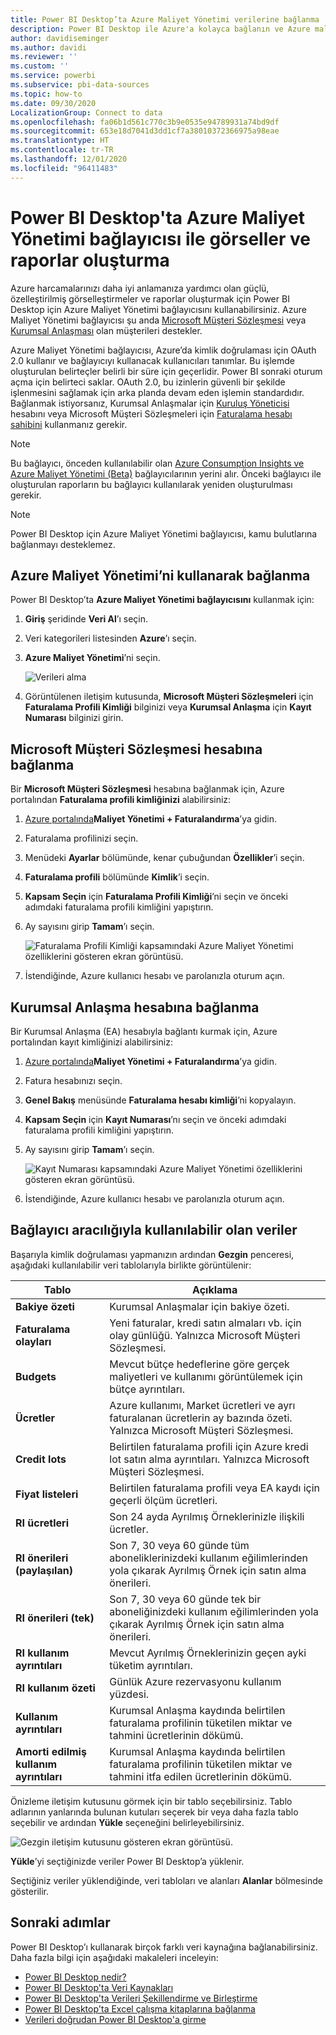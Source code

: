 ```yaml
---
title: Power BI Desktop’ta Azure Maliyet Yönetimi verilerine bağlanma
description: Power BI Desktop ile Azure'a kolayca bağlanın ve Azure maliyeti ile kullanımınız hakkında içgörüler edinin
author: davidiseminger
ms.author: davidi
ms.reviewer: ''
ms.custom: ''
ms.service: powerbi
ms.subservice: pbi-data-sources
ms.topic: how-to
ms.date: 09/30/2020
LocalizationGroup: Connect to data
ms.openlocfilehash: fa06b1d561c770c3b9e0535e94789931a74bd9df
ms.sourcegitcommit: 653e18d7041d3dd1cf7a38010372366975a98eae
ms.translationtype: HT
ms.contentlocale: tr-TR
ms.lasthandoff: 12/01/2020
ms.locfileid: "96411483"
---
```

# <a name="create-visuals-and-reports-with-the-azure-cost-management-connector-in-power-bi-desktop"></a>Power BI Desktop'ta Azure Maliyet Yönetimi bağlayıcısı ile görseller ve raporlar oluşturma

Azure harcamalarınızı daha iyi anlamanıza yardımcı olan güçlü, özelleştirilmiş görselleştirmeler ve raporlar oluşturmak için Power BI Desktop için Azure Maliyet Yönetimi bağlayıcısını kullanabilirsiniz. Azure Maliyet Yönetimi bağlayıcısı şu anda [Microsoft Müşteri Sözleşmesi](https://azure.microsoft.com/pricing/purchase-options/microsoft-customer-agreement/) veya [Kurumsal Anlaşması](https://azure.microsoft.com/pricing/enterprise-agreement/) olan müşterileri destekler.  

Azure Maliyet Yönetimi bağlayıcısı, Azure’da kimlik doğrulaması için OAuth 2.0 kullanır ve bağlayıcıyı kullanacak kullanıcıları tanımlar. Bu işlemde oluşturulan belirteçler belirli bir süre için geçerlidir. Power BI sonraki oturum açma için belirteci saklar. OAuth 2.0, bu izinlerin güvenli bir şekilde işlenmesini sağlamak için arka planda devam eden işlemin standardıdır. Bağlanmak istiyorsanız, Kurumsal Anlaşmalar için [Kuruluş Yöneticisi](/azure/billing/billing-understand-ea-roles) hesabını veya Microsoft Müşteri Sözleşmeleri için [Faturalama hesabı sahibini](/azure/billing/billing-understand-mca-roles) kullanmanız gerekir. 

> [!NOTE]
> Bu bağlayıcı, önceden kullanılabilir olan [Azure Consumption Insights ve Azure Maliyet Yönetimi (Beta)](desktop-connect-azure-consumption-insights.md) bağlayıcılarının yerini alır. Önceki bağlayıcı ile oluşturulan raporların bu bağlayıcı kullanılarak yeniden oluşturulması gerekir.

> [!NOTE]
> Power BI Desktop için Azure Maliyet Yönetimi bağlayıcısı, kamu bulutlarına bağlanmayı desteklemez. 


## <a name="connect-using-azure-cost-management"></a>Azure Maliyet Yönetimi’ni kullanarak bağlanma

Power BI Desktop’ta **Azure Maliyet Yönetimi bağlayıcısını** kullanmak için:

1.  **Giriş** şeridinde **Veri Al**’ı seçin.
2.  Veri kategorileri listesinden **Azure**’ı seçin.
3.  **Azure Maliyet Yönetimi**’ni seçin.

    ![Verileri alma](media/desktop-connect-azure-cost-management/azure-cost-management-00b.png)

4. Görüntülenen iletişim kutusunda, **Microsoft Müşteri Sözleşmeleri** için **Faturalama Profili Kimliği** bilginizi veya **Kurumsal Anlaşma** için **Kayıt Numarası** bilginizi girin. 


## <a name="connect-to-a-microsoft-customer-agreement-account"></a>Microsoft Müşteri Sözleşmesi hesabına bağlanma 

Bir **Microsoft Müşteri Sözleşmesi** hesabına bağlanmak için, Azure portalından **Faturalama profili kimliğinizi** alabilirsiniz:

1.  [Azure portalında](https://portal.azure.com/)**Maliyet Yönetimi + Faturalandırma**’ya gidin.
2.  Faturalama profilinizi seçin. 
3.  Menüdeki **Ayarlar** bölümünde, kenar çubuğundan **Özellikler**’i seçin.
4.  **Faturalama profili** bölümünde **Kimlik**’i seçin. 
5.  **Kapsam Seçin** için **Faturalama Profili Kimliği**’ni seçin ve önceki adımdaki faturalama profili kimliğini yapıştırın. 
6.  Ay sayısını girip **Tamam**’ı seçin.

    ![Faturalama Profili Kimliği kapsamındaki Azure Maliyet Yönetimi özelliklerini gösteren ekran görüntüsü.](media/desktop-connect-azure-cost-management/azure-cost-management-01a.png)

7.  İstendiğinde, Azure kullanıcı hesabı ve parolanızla oturum açın. 


## <a name="connect-to-an-enterprise-agreement-account"></a>Kurumsal Anlaşma hesabına bağlanma

Bir Kurumsal Anlaşma (EA) hesabıyla bağlantı kurmak için, Azure portalından kayıt kimliğinizi alabilirsiniz:

1.  [Azure portalında](https://portal.azure.com/)**Maliyet Yönetimi + Faturalandırma**’ya gidin.
2.  Fatura hesabınızı seçin.
3.  **Genel Bakış** menüsünde **Faturalama hesabı kimliği**’ni kopyalayın.
4.  **Kapsam Seçin** için **Kayıt Numarası**’nı seçin ve önceki adımdaki faturalama profili kimliğini yapıştırın. 
5.  Ay sayısını girip **Tamam**’ı seçin.

    ![Kayıt Numarası kapsamındaki Azure Maliyet Yönetimi özelliklerini gösteren ekran görüntüsü.](media/desktop-connect-azure-cost-management/azure-cost-management-01b.png)

6.  İstendiğinde, Azure kullanıcı hesabı ve parolanızla oturum açın. 

## <a name="data-available-through-the-connector"></a>Bağlayıcı aracılığıyla kullanılabilir olan veriler

Başarıyla kimlik doğrulaması yapmanızın ardından **Gezgin** penceresi, aşağıdaki kullanılabilir veri tablolarıyla birlikte görüntülenir:



| **Tablo** | **Açıklama** |
| --- | --- |
| **Bakiye özeti** | Kurumsal Anlaşmalar için bakiye özeti. |
| **Faturalama olayları** | Yeni faturalar, kredi satın almaları vb. için olay günlüğü. Yalnızca Microsoft Müşteri Sözleşmesi. |
| **Budgets** | Mevcut bütçe hedeflerine göre gerçek maliyetleri ve kullanımı görüntülemek için bütçe ayrıntıları. |
| **Ücretler** | Azure kullanımı, Market ücretleri ve ayrı faturalanan ücretlerin ay bazında özeti. Yalnızca Microsoft Müşteri Sözleşmesi. |
| **Credit lots** | Belirtilen faturalama profili için Azure kredi lot satın alma ayrıntıları. Yalnızca Microsoft Müşteri Sözleşmesi. |
| **Fiyat listeleri** | Belirtilen faturalama profili veya EA kaydı için geçerli ölçüm ücretleri. |
| **RI ücretleri** | Son 24 ayda Ayrılmış Örneklerinizle ilişkili ücretler. |
| **RI önerileri (paylaşılan)** | Son 7, 30 veya 60 günde tüm aboneliklerinizdeki kullanım eğilimlerinden yola çıkarak Ayrılmış Örnek için satın alma önerileri. |
| **RI önerileri (tek)** | Son 7, 30 veya 60 günde tek bir aboneliğinizdeki kullanım eğilimlerinden yola çıkarak Ayrılmış Örnek için satın alma önerileri. |
| **RI kullanım ayrıntıları** | Mevcut Ayrılmış Örneklerinizin geçen ayki tüketim ayrıntıları. |
| **RI kullanım özeti** | Günlük Azure rezervasyonu kullanım yüzdesi. |
| **Kullanım ayrıntıları** | Kurumsal Anlaşma kaydında belirtilen faturalama profilinin tüketilen miktar ve tahmini ücretlerinin dökümü. |
| **Amorti edilmiş kullanım ayrıntıları** | Kurumsal Anlaşma kaydında belirtilen faturalama profilinin tüketilen miktar ve tahmini itfa edilen ücretlerinin dökümü. |

Önizleme iletişim kutusunu görmek için bir tablo seçebilirsiniz. Tablo adlarının yanlarında bulunan kutuları seçerek bir veya daha fazla tablo seçebilir ve ardından **Yükle** seçeneğini belirleyebilirsiniz.

![Gezgin iletişim kutusunu gösteren ekran görüntüsü.](media/desktop-connect-azure-cost-management/azure-cost-management-01c.png)

**Yükle**’yi seçtiğinizde veriler Power BI Desktop’a yüklenir. 

Seçtiğiniz veriler yüklendiğinde, veri tabloları ve alanları **Alanlar** bölmesinde gösterilir.


## <a name="next-steps"></a>Sonraki adımlar

Power BI Desktop’ı kullanarak birçok farklı veri kaynağına bağlanabilirsiniz. Daha fazla bilgi için aşağıdaki makaleleri inceleyin:

* [Power BI Desktop nedir?](../fundamentals/desktop-what-is-desktop.md)
* [Power BI Desktop'ta Veri Kaynakları](desktop-data-sources.md)
* [Power BI Desktop'ta Verileri Şekillendirme ve Birleştirme](desktop-shape-and-combine-data.md)
* [Power BI Desktop'ta Excel çalışma kitaplarına bağlanma](desktop-connect-excel.md)   
* [Verileri doğrudan Power BI Desktop'a girme](desktop-enter-data-directly-into-desktop.md)